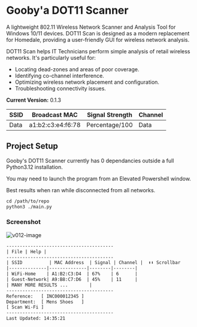 # Gooby'a DOT11 Scanner

A lightweight 802.11 Wireless Network Scanner and Analysis Tool for Windows 10/11 devices. DOT11 Scan is designed as a modern replacement for Homedale, providing a user-friendly GUI for wireless network analysis.

DOT11 Scan helps IT Technicians perform simple analysis of retail wireless networks. It's particularly useful for:

- Locating dead-zones and areas of poor coverage.
- Identifying co-channel interference.
- Optimizing wireless network placement and configuration.
- Troubleshooting connectivity issues.

**Current Version:** 0.1.3

| **SSID** | **Broadcast MAC** | **Signal Strength**| **Channel** |
| --- | --- | --- | --- |
| Data | a1:b2:c3:e4:f6:78 | Percentage/100 | Data |

## Project Setup

Gooby's DOT11 Scanner currently has 0 dependancies outside a full Python3.12 installation.

You may need to launch the program from an Elevated Powershell window.

Best results when ran while disconnected from all networks.

```txt
cd /path/to/repo
python3 ./main.py
```

### Screenshot

![v012-image](https://github.com/user-attachments/assets/479812a5-e6dc-4b69-a7c6-453d2b210912)

```txt
----------------------------------------
| File | Help |
----------------------------------------
| SSID          | MAC Address  | Signal | Channel |  ⬆⬇ Scrollbar
|--------------|--------------|--------|--------|
| WiFi-Home    | A1:B2:C3:D4  | 67%    | 6      |
| Guest-Network| A9:B8:C7:D6  | 45%    | 11     |
| MANY MORE RESULTS ...        |
----------------------------------------
Reference:   [ INC000012345 ]
Department:  [ Mens Shoes   ]
[ Scan Wi-Fi ]
----------------------------------------
Last Updated: 14:35:21
```
